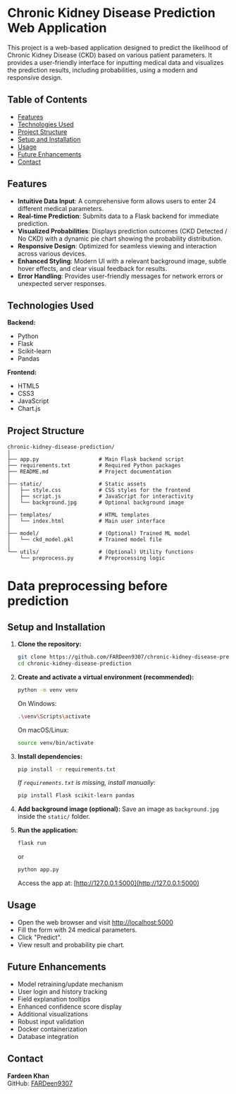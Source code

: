 # Chronic Kidney Disease Prediction Web Application

This project is a web-based application designed to predict the likelihood of Chronic Kidney Disease (CKD) based on various patient parameters. It provides a user-friendly interface for inputting medical data and visualizes the prediction results, including probabilities, using a modern and responsive design.
## Table of Contents
- [Features](#features)
- [Technologies Used](#technologies-used)
- [Project Structure](#project-structure)
- [Setup and Installation](#setup-and-installation)
- [Usage](#usage)
- [Future Enhancements](#future-enhancements)
- [Contact](#contact)

## Features
- **Intuitive Data Input**: A comprehensive form allows users to enter 24 different medical parameters.
- **Real-time Prediction**: Submits data to a Flask backend for immediate prediction.
- **Visualized Probabilities**: Displays prediction outcomes (CKD Detected / No CKD) with a dynamic pie chart showing the probability distribution.
- **Responsive Design**: Optimized for seamless viewing and interaction across various devices.
- **Enhanced Styling**: Modern UI with a relevant background image, subtle hover effects, and clear visual feedback for results.
- **Error Handling**: Provides user-friendly messages for network errors or unexpected server responses.
## Technologies Used

**Backend:**
- Python
- Flask
- Scikit-learn 
- Pandas 

**Frontend:**
- HTML5
- CSS3
- JavaScript 
- Chart.js

## Project Structure

```
chronic-kidney-disease-prediction/
│
├── app.py                   # Main Flask backend script
├── requirements.txt         # Required Python packages
├── README.md                # Project documentation
│
├── static/                  # Static assets
│   ├── style.css            # CSS styles for the frontend
│   ├── script.js            # JavaScript for interactivity
│   └── background.jpg       # Optional background image
│
├── templates/               # HTML templates
│   └── index.html           # Main user interface
│
├── model/                   # (Optional) Trained ML model
│   └── ckd_model.pkl        # Trained model file
│
└── utils/                   # (Optional) Utility functions
    └── preprocess.py        # Preprocessing logic
```
 # Data preprocessing before prediction
## Setup and Installation
1. **Clone the repository:**
   ```bash
   git clone https://github.com/FARDeen9307/chronic-kidney-disease-prediction.git
   cd chronic-kidney-disease-prediction
   ```

2. **Create and activate a virtual environment (recommended):**
   ```bash
   python -m venv venv
   ```

   On Windows:
   ```bash
   .\venv\Scripts\activate
   ```

   On macOS/Linux:
   ```bash
   source venv/bin/activate
   ```

3. **Install dependencies:**
   ```bash
   pip install -r requirements.txt
   ```

   _If `requirements.txt` is missing, install manually:_
   ```bash
   pip install Flask scikit-learn pandas
   ```

4. **Add background image (optional):**
   Save an image as `background.jpg` inside the `static/` folder.

5. **Run the application:**
   ```bash
   flask run
   ```
   or
   ```bash
   python app.py
   ```

   Access the app at: [http://127.0.0.1:5000](http://127.0.0.1:5000)

## Usage
- Open the web browser and visit [http://localhost:5000](http://localhost:5000)
- Fill the form with 24 medical parameters.
- Click "Predict".
- View result and probability pie chart.

## Future Enhancements
- Model retraining/update mechanism
- User login and history tracking
- Field explanation tooltips
- Enhanced confidence score display
- Additional visualizations
- Robust input validation
- Docker containerization
- Database integration

## Contact
**Fardeen Khan**  
GitHub: [FARDeen9307](https://github.com/FARDeen9307)




